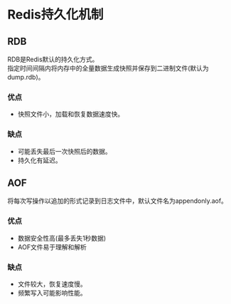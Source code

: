 # Redis持久化机制
## RDB
RDB是Redis默认的持久化方式。  
指定时间间隔内将内存中的全量数据生成快照并保存到二进制文件(默认为dump.rdb)。  
### 优点
- 快照文件小，加载和恢复数据速度快。
### 缺点
- 可能丢失最后一次快照后的数据。
- 持久化有延迟。

## AOF
将每次写操作以追加的形式记录到日志文件中，默认文件名为appendonly.aof。  
### 优点
- 数据安全性高(最多丢失1秒数据)
- AOF文件易于理解和解析
### 缺点
- 文件较大，恢复速度慢。
- 频繁写入可能影响性能。